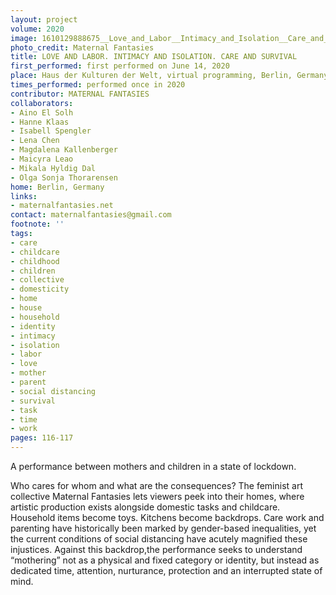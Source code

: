 ```yaml
---
layout: project
volume: 2020
image: 1610129888675__Love_and_Labor__Intimacy_and_Isolation__Care_and_Survival_--Maternal_Fantasies.png
photo_credit: Maternal Fantasies
title: LOVE AND LABOR. INTIMACY AND ISOLATION. CARE AND SURVIVAL
first_performed: first performed on June 14, 2020
place: Haus der Kulturen der Welt, virtual programming, Berlin, Germany
times_performed: performed once in 2020
contributor: MATERNAL FANTASIES
collaborators:
- Aino El Solh
- Hanne Klaas
- Isabell Spengler
- Lena Chen
- Magdalena Kallenberger
- Maicyra Leao
- Mikala Hyldig Dal
- Olga Sonja Thorarensen
home: Berlin, Germany
links:
- maternalfantasies.net
contact: maternalfantasies@gmail.com
footnote: ''
tags:
- care
- childcare
- childhood
- children
- collective
- domesticity
- home
- house
- household
- identity
- intimacy
- isolation
- labor
- love
- mother
- parent
- social distancing
- survival
- task
- time
- work
pages: 116-117
---
```


A performance between mothers and children in a state of lockdown.

Who cares for whom and what are the consequences? The feminist art collective Maternal Fantasies lets viewers peek into their homes, where artistic production exists alongside domestic tasks and childcare. Household items become toys. Kitchens become backdrops. Care work and parenting have historically been marked by gender-based inequalities, yet the current conditions of social distancing have acutely magnified these injustices. Against this backdrop,the performance seeks to understand “mothering” not as a physical and fixed category or identity, but instead as dedicated time, attention, nurturance, protection and an interrupted state of mind.